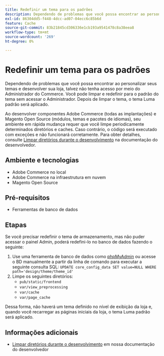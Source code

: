 ```yaml
---
title: Redefinir um tema para os padrões
description: Dependendo de problemas que você possa encontrar ao personalizar seus temas e desenvolver sua loja, talvez não tenha acesso por meio do Administrador do Commerce. Você pode limpar e redefinir para o padrão do tema sem acessar o Administrador. Depois de limpar o tema, o tema Luma padrão será aplicado.
exl-id: 86304dd5-f448-4dcc-ad07-04ecc6c85b6d
feature: Cache
source-git-commit: 83b21845cd306336e1cb193a9541478c8a38eea8
workflow-type: tm+mt
source-wordcount: '269'
ht-degree: 0%

---
```


# Redefinir um tema para os padrões

Dependendo de problemas que você possa encontrar ao personalizar seus temas e desenvolver sua loja, talvez não tenha acesso por meio do Administrador do Commerce. Você pode limpar e redefinir para o padrão do tema sem acessar o Administrador. Depois de limpar o tema, o tema Luma padrão será aplicado.

Ao desenvolver componentes Adobe Commerce (todas as implantações) e Magento Open Source (módulos, temas e pacotes de idiomas), seu ambiente em rápida mudança requer que você limpe periodicamente determinados diretórios e caches. Caso contrário, o código será executado com exceções e não funcionará corretamente. Para obter detalhes, consulte [Limpar diretórios durante o desenvolvimento](https://devdocs.magento.com/guides/v2.2/howdoi/php/php_clear-dirs.html) na documentação do desenvolvedor.

## Ambiente e tecnologias

* Adobe Commerce no local
* Adobe Commerce na infraestrutura em nuvem
* Magento Open Source

## Pré-requisitos

* Ferramentas de banco de dados

## Etapas

Se você precisar redefinir o tema de armazenamento, mas não puder acessar o painel Admin, poderá redefini-lo no banco de dados fazendo o seguinte:

1. Use uma ferramenta de banco de dados como [phpMyAdmin](https://devdocs.magento.com/guides/v2.2/install-gde/prereq/optional.html#install-optional-phpmyadmin) ou acesse o BD manualmente a partir da linha de comando para executar a seguinte consulta SQL: `UPDATE core_config_data SET value=NULL WHERE path='design/theme/theme_id'`
1. Limpe os seguintes diretórios:
   * `pub/static/frontend`
   * `var/view_preprocessing`
   * `var/cache`
   * `var/page_cache`

Dessa forma, não haverá um tema definido no nível de exibição da loja e, quando você recarregar as páginas iniciais da loja, o tema Luma padrão será aplicado.

## Informações adicionais

* [Limpar diretórios durante o desenvolvimento](https://devdocs.magento.com/guides/v2.2/howdoi/php/php_clear-dirs.html) em nossa documentação do desenvolvedor
